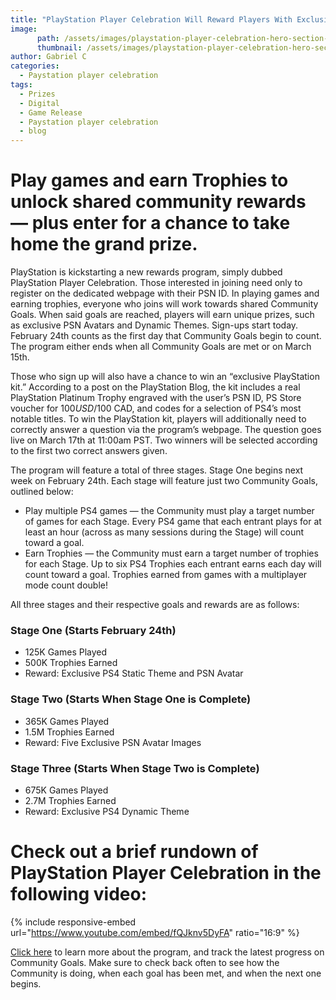 ```yaml
---
title: "PlayStation Player Celebration Will Reward Players With Exclusive Prizes"
image:
      path: /assets/images/playstation-player-celebration-hero-section-background-01-us-30jan19.jpeg
      thumbnail: /assets/images/playstation-player-celebration-hero-section-background-01-us-30jan19.jpeg
author: Gabriel C
categories:
  - Paystation player celebration
tags:
  - Prizes
  - Digital
  - Game Release
  - Paystation player celebration
  - blog
--- 
```


# Play games and earn Trophies to unlock shared community rewards — plus enter for a chance to take home the grand prize.

PlayStation is kickstarting a new rewards program, simply dubbed PlayStation Player Celebration. Those interested in joining need only to register on the dedicated webpage with their PSN ID. In playing games and earning trophies, everyone who joins will work towards shared Community Goals. When said goals are reached, players will earn unique prizes, such as exclusive PSN Avatars and Dynamic Themes. Sign-ups start today. February 24th counts as the first day that Community Goals begin to count. The program either ends when all Community Goals are met or on March 15th.

Those who sign up will also have a chance to win an “exclusive PlayStation kit.” According to a post on the PlayStation Blog, the kit includes a real PlayStation Platinum Trophy engraved with the user’s PSN ID, PS Store voucher for $100 USD/$100 CAD, and codes for a selection of PS4’s most notable titles. To win the PlayStation kit, players will additionally need to correctly answer a question via the program’s webpage. The question goes live on March 17th at 11:00am PST. Two winners will be selected according to the first two correct answers given.

The program will feature a total of three stages. Stage One begins next week on February 24th. Each stage will feature just two Community Goals, outlined below:
<ul>
<li>Play multiple PS4 games — the Community must play a target number of games for each Stage. Every PS4 game that each entrant plays for at least an hour (across as many sessions during the Stage) will count toward a goal.</li>
<li>Earn Trophies — the Community must earn a target number of trophies for each Stage. Up to six PS4 Trophies each entrant earns each day will count toward a goal. Trophies earned from games with a multiplayer mode count double!</li>
</ul>

All three stages and their respective goals and rewards are as follows:

### Stage One (Starts February 24th)

<ul>
<li>125K Games Played</li>
<li>500K Trophies Earned</li>
<li>Reward: Exclusive PS4 Static Theme and PSN Avatar</li>
</ul>

### Stage Two (Starts When Stage One is Complete)

<ul>
<li>365K Games Played</li>
<li>1.5M Trophies Earned</li>
<li>Reward: Five Exclusive PSN Avatar Images</li>
</ul>

### Stage Three (Starts When Stage Two is Complete)

<ul>
<li>675K Games Played</li>
<li>2.7M Trophies Earned</li>
<li>Reward: Exclusive PS4 Dynamic Theme</li>
</ul>

# Check out a brief rundown of PlayStation Player Celebration in the following video:

{% include responsive-embed url="https://www.youtube.com/embed/fQJknv5DyFA" ratio="16:9" %}

[Click here](https://www.playstation.com/en-us/campaigns/2020/playstation-player-celebration/) to learn more about the program, and track the latest progress on Community Goals. Make sure to check back often to see how the Community is doing, when each goal has been met, and when the next one begins.
